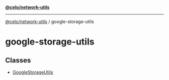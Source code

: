 [**@celo/network-utils**](../README.md)

***

[@celo/network-utils](../README.md) / google-storage-utils

# google-storage-utils

## Classes

- [GoogleStorageUtils](classes/GoogleStorageUtils.md)
